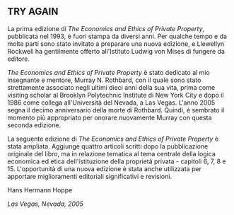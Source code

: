## TRY AGAIN

La prima edizione di *The Economics and Ethics of Private Property*, pubblicata nel 1993, è fuori stampa da diversi anni. Per qualche tempo e da molte parti sono stato invitato a preparare una nuova edizione, e Llewellyn Rockwell ha gentilmente offerto all'Istituto Ludwig von Mises di fungere da editore.

*The Economics and Ethics of Private Property* è stato dedicato al mio insegnante e mentore, Murray N. Rothbard, con il quale sono stato strettamente associato negli ultimi dieci anni della sua vita, prima come visiting scholar al Brooklyn Polytechnic Institute di New York City e dopo il 1986 come collega all'Università del Nevada, a Las Vegas. L'anno 2005 segna il decimo anniversario della morte di Rothbard. Quindi, è sembrato il momento più appropriato per onorare nuovamente Murray con questa seconda edizione.

La seguente edizione di *The Economics and Ethics of Private Property* è stata ampliata. Aggiunge quattro articoli scritti dopo la pubblicazione originale del libro, ma in relazione tematica al tema centrale della logica economica ed etica dell'istituzione della proprietà privata - capitoli 6, 7, 8 e 15. L'opportunità di una nuova edizione è stata anche utilizzata per apportare miglioramenti editoriali significativi e revisioni.

Hans Hermann Hoppe

*Las Vegas, Nevada, 2005*
